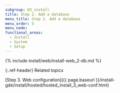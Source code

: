 ```yaml
---
subgroup: 03_install
title: Step 2. Add a database
menu_title: Step 2. Add a database
menu_order: 5
menu_node:
functional_areas:
  - Install
  - System
  - Setup
---
```


{% include install/web/install-web_2-db.md %}

{:.ref-header}
Related topics

[Step 3. Web configuration]({{ page.baseurl }}/install-gde/install/hosted/hosted_install_3_web-conf.html)
